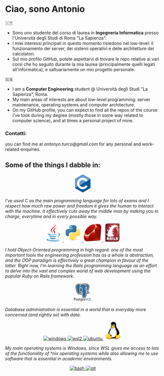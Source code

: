 <h1 align="left">Ciao, sono Antonio</h1>
<!--- <h3 align="right"></h3> --->
🇮🇹
<ul>
  <li>Sono uno studente del corso di laurea in <b>Ingegneria Informatica</b> presso l'Università degli Studi di Roma "La Sapienza".</li>
  <li>I miei interessi principali in questo momento risiedono nel low-level: il funzionamento dei server, dei sistemi operativi e delle architetture dei calcolatori.</li>
  <li>Sul mio profilo GitHub, potete aspettarvi di trovare le repo relative ai vari corsi che ho seguito durante la mia laurea (principalmente quelli legati all'informatica), e saltuariamente un mio progetto personale.</li>
</ul>
🇬🇧
<ul>
  <li>I am a <b>Computer Engineering</b> student @ Università degli Studi "La Sapienza", Roma. </li>
  <li>My main areas of interests are about low-level programming: server maintenance, operating systems and computer architecture. </li>
  <li>On my GitHub profile, you can expect to find all the repos of the course I've took during my degree (mostly those in some way related to computer science), and at times a personal project of mine. </li> 
</ul>
<h3 align="left">Contatti:</h3>
you can find me at <i>antonyo.turco@gmail.com</i> for any personal and work-related enquiries.

<h2 align="left">Some of the things I dabble in:</h2>
<p align="center"> 
  <a href="https://www.cprogramming.com/" target="_blank" rel="noreferrer"> <img src="https://raw.githubusercontent.com/devicons/devicon/master/icons/c/c-original.svg" alt="c" width="60" height="60"/> </a> 
</p>

*I've used C as the main programming language for lots of exams and I respect how much raw power and freedom it gives the human to interact with the machine. It effectively cuts away the middle man by making you in charge, everytime and in every possible way.*

<p align="center">
  <a href="https://www.java.com" target="_blank" rel="noreferrer"> <img src="https://raw.githubusercontent.com/devicons/devicon/master/icons/java/java-original.svg" alt="java" width="60" height="60"/> </a>
  <a href="https://www.python.org" target="_blank" rel="noreferrer"> <img src="https://raw.githubusercontent.com/devicons/devicon/master/icons/python/python-original.svg" alt="python" width="60" height="60"/> </a>
  <a href="https://www.ruby-lang.org/en/" target="_blank" rel="noreferrer"> <img src="https://raw.githubusercontent.com/devicons/devicon/master/icons/ruby/ruby-original.svg" alt="ruby" width="60" height="60"/> </a>
  <a href="https://rubyonrails.org" target="_blank" rel="noreferrer"> <img src="https://raw.githubusercontent.com/devicons/devicon/master/icons/rails/rails-original-wordmark.svg" alt="rails" width="60" height="60"/> </a> 
</p>

*I hold Object-Oriented programming in high regard: one of the most important tools the engineering profession has as a whole is abstraction, and the OOP paradigm is effectively a great champion in favour of the latter.*
*Right now, I'm learning the Rails programming language as an effort to delve into the vast and complex world of web development using the popular Ruby on Rails framework.*

<p align="center">
    <a href="https://www.postgresql.org" target="_blank" rel="noreferrer"> <img src="https://raw.githubusercontent.com/devicons/devicon/master/icons/postgresql/postgresql-original-wordmark.svg" alt="postgresql" width="60" height="60"/> </a> 
</p>

*Database administration is essential in a world that is everyday more concerned (and rightly so) with data.*

<p align="center">
    <a href="https://www.microsoft.com/windows" target="_blank" rel="noreferrer"> <img src="https://upload.wikimedia.org/wikipedia/commons/8/87/Windows_logo_-_2021.svg" alt="windows" width="60" height="60"/> </a>
    <a href="https://github.com/microsoft/WSL2-Linux-Kernel" target="_blank" rel="noreferrer"> <img src="https://upload.wikimedia.org/wikipedia/commons/4/49/Windows_Subsystem_for_Linux_logo.png" alt="wsl2" width="60" height="60"/> </a>
    <a href="https://ubuntu.com/" target="_blank" rel="noreferrer"> <img src="https://upload.wikimedia.org/wikipedia/commons/9/9e/UbuntuCoF.svg" alt="ubuntu" width="60" height="60"/> </a>
    <a href="https://www.linux.org/" target="_blank" rel="noreferrer"> <img src="https://raw.githubusercontent.com/devicons/devicon/master/icons/linux/linux-original.svg" alt="linux" width="60" height="60"/> </a>
</p>

*My main operating systems is Windows, since WSL gives me access to lots of the functionality of \*nix operating systems while also allowing me to use software that is essential in academic environments.*

<p align= "center">
    <a href="https://www.gnu.org/software/bash/" target="_blank" rel="noreferrer"> <img src="https://www.vectorlogo.zone/logos/gnu_bash/gnu_bash-icon.svg" alt="bash" width="60" height="60"/> </a> 
    <a href="https://git-scm.com/" target="_blank" rel="noreferrer"> <img src="https://www.vectorlogo.zone/logos/git-scm/git-scm-icon.svg" alt="git" width="60" height="60"/> </a>
</p>
